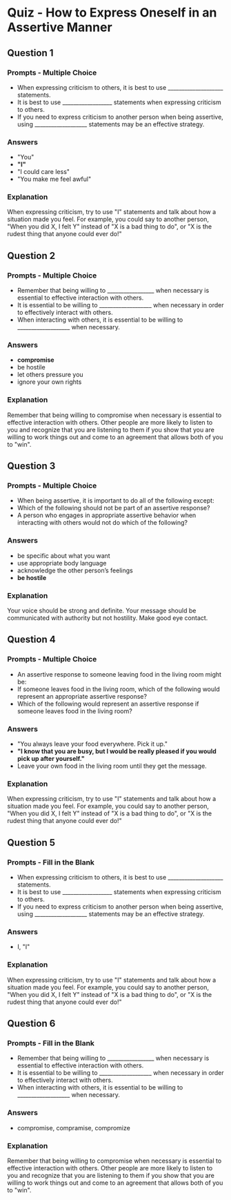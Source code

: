 # Quiz - How to Express Oneself in an Assertive Manner

## Question 1

### Prompts - Multiple Choice
+ When expressing criticism to others, it is best to use ____________________ statements.
+ It is best to use __________________ statements when expressing criticism to others.
+ If you need to express criticism to another person when being assertive, using ___________________ statements may be an effective strategy.

### Answers
+ "You"
+ __"I"__
+ "I could care less"
+ "You make me feel awful"

### Explanation
When expressing criticism, try to use "I" statements and talk about how a situation made you feel. For example, you could say to another person, "When you did X, I felt Y" instead of "X is a bad thing to do", or "X is the rudest thing that anyone could ever do!"

## Question 2

### Prompts - Multiple Choice
+ Remember that being willing to _________________ when necessary is essential to effective interaction with others.
+ It is essential to be willing to ___________________ when necessary in order to effectively interact with others.
+ When interacting with others, it is essential to be willing to ___________________ when necessary.

### Answers
+ __compromise__
+ be hostile
+ let others pressure you
+ ignore your own rights

### Explanation
Remember that being willing to compromise when necessary is essential to effective interaction with others. Other people are more likely to listen to you and recognize that you are listening to them if you show that you are willing to work things out and come to an agreement that allows both of you to "win".

## Question 3

### Prompts - Multiple Choice
+ When being assertive, it is important to do all of the following except:
+ Which of the following should not be part of an assertive response?
+ A person who engages in appropriate assertive behavior when interacting with others would not do which of the following?

### Answers
+ be specific about what you want
+ use appropriate body language
+ acknowledge the other person’s feelings
+ __be hostile__

### Explanation
Your voice should be strong and definite. Your message should be communicated with authority but not hostility. Make good eye contact.

## Question 4

### Prompts - Multiple Choice
+ An assertive response to someone leaving food in the living room might be:
+ If someone leaves food in the living room, which of the following would represent an appropriate assertive response?
+ Which of the following would represent an assertive response if someone leaves food in the living room?

### Answers
+ "You always leave your food everywhere. Pick it up."
+ __"I know that you are busy, but I would be really pleased if you would pick up after yourself."__
+ Leave your own food in the living room until they get the message.

### Explanation
When expressing criticism, try to use "I" statements and talk about how a situation made you feel. For example, you could say to another person, "When you did X, I felt Y" instead of "X is a bad thing to do", or "X is the rudest thing that anyone could ever do!"

## Question 5

### Prompts - Fill in the Blank
+ When expressing criticism to others, it is best to use ____________________ statements.
+ It is best to use __________________ statements when expressing criticism to others.
+ If you need to express criticism to another person when being assertive, using ___________________ statements may be an effective strategy.

### Answers
+ I, "I"

### Explanation
When expressing criticism, try to use "I" statements and talk about how a situation made you feel. For example, you could say to another person, "When you did X, I felt Y" instead of "X is a bad thing to do", or "X is the rudest thing that anyone could ever do!"

## Question 6

### Prompts - Fill in the Blank
+ Remember that being willing to _________________ when necessary is essential to effective interaction with others.
+ It is essential to be willing to ___________________ when necessary in order to effectively interact with others.
+ When interacting with others, it is essential to be willing to ___________________ when necessary.

### Answers
+ compromise, compramise, compromize

### Explanation
Remember that being willing to compromise when necessary is essential to effective interaction with others. Other people are more likely to listen to you and recognize that you are listening to them if you show that you are willing to work things out and come to an agreement that allows both of you to "win".

